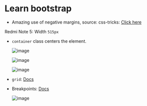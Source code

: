 # Learn bootstrap

- Amazing use of negative margins, source: css-tricks: [Click here](https://css-tricks.com/negative-margins/)

Redmi Note 5: Width `515px`

- `container` class centers the element.

  ![image](https://user-images.githubusercontent.com/31458531/195975004-ce042f20-29a4-4374-8bc7-2b1ed0434c76.png)
  
  ![image](https://user-images.githubusercontent.com/31458531/195977427-527dd32e-d9a9-40b1-bb19-193d3365c84c.png)


  ![image](https://user-images.githubusercontent.com/31458531/195977149-fd52032a-fd8e-4e09-959f-4d7d3617a015.png)

- `grid`: [Docs](https://getbootstrap.com/docs/5.2/layout/grid/)

- Breakpoints: [Docs](https://getbootstrap.com/docs/5.2/layout/breakpoints/)

  ![image](https://user-images.githubusercontent.com/31458531/195975354-be038cab-ca98-4dc1-bc76-9a21349329e5.png)

